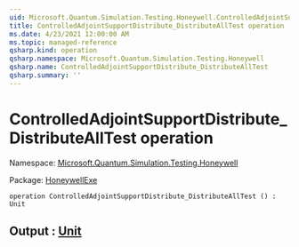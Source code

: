 ```yaml
---
uid: Microsoft.Quantum.Simulation.Testing.Honeywell.ControlledAdjointSupportDistribute_DistributeAllTest
title: ControlledAdjointSupportDistribute_DistributeAllTest operation
ms.date: 4/23/2021 12:00:00 AM
ms.topic: managed-reference
qsharp.kind: operation
qsharp.namespace: Microsoft.Quantum.Simulation.Testing.Honeywell
qsharp.name: ControlledAdjointSupportDistribute_DistributeAllTest
qsharp.summary: ''
---
```


# ControlledAdjointSupportDistribute_DistributeAllTest operation

Namespace: [Microsoft.Quantum.Simulation.Testing.Honeywell](xref:Microsoft.Quantum.Simulation.Testing.Honeywell)

Package: [HoneywellExe](https://nuget.org/packages/HoneywellExe)




```qsharp
operation ControlledAdjointSupportDistribute_DistributeAllTest () : Unit
```


## Output : [Unit](xref:microsoft.quantum.qsharp.valueliterals#unit-literal)

